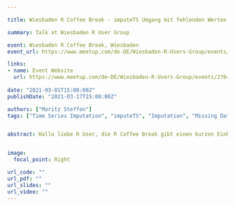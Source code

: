 ```yaml
---

title: Wiesbaden R Coffee Break - imputeTS Umgang mit fehlenden Werten in Zeitreihen

summary: Talk at Wiesbaden R User Group

event: Wiesbaden R Coffee Break, Wiesbaden
event_url: https://www.meetup.com/de-DE/Wiesbaden-R-Users-Group/events/276436505/

links:
- name: Event Website
  url: https://www.meetup.com/de-DE/Wiesbaden-R-Users-Group/events/276436505/
  
date: "2021-03-01T15:00:00Z"
publishDate: "2021-03-17T15:00:00Z"

authors: ["Moritz Steffen"]
tags: ["Time Series Imputation", "imputeTS", "Imputation", "Missing Data", "Preprocessing"]


abstract: Hallo liebe R User, die R Coffee Break gibt einen kurzen Einblick (5 bis 10 Minuten) in ein R- Thema. Als Plattform nutzen wir Zoom. Und ganz wie die gepflegte Kaffeepause im Büro wird das Meetup am Nachmittag stattfinden und insgesamt nicht länger als 15 Minuten in Anspruch nehmen. Wir freuen uns, dass Steffen Moritz sein CRAN-Paket imputeTS vorstellt. Das Paket bietet verschiedene Verfahren zum Ersetzen fehlender Werte in univariaten Zeitreihen. Wir freuen uns schon darauf euch auch bei diesem Meetup begrüßen zu dürfen. Die Zugangsdaten werden wie immer am Tag des Vortrags ab 12 Uhr hier bereitgestellt.


image:
  focal_point: Right

url_code: ""
url_pdf: ""
url_slides: ""
url_video: ""
---
```


